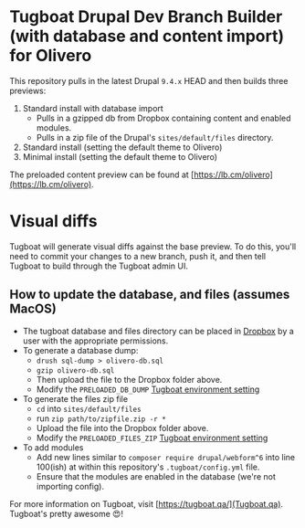 
# Tugboat Drupal Dev Branch Builder (with database and content import) for Olivero

This repository pulls in the latest Drupal `9.4.x` HEAD and then builds three previews:

1. Standard install with database import
   - Pulls  in a gzipped db from Dropbox containing content and enabled modules.
   - Pulls in a zip file of the Drupal's `sites/default/files` directory.
2. Standard install (setting the default theme to Olivero)
3. Minimal install (setting the default theme to Olivero)

The preloaded content preview can be found at [https://lb.cm/olivero](https://lb.cm/olivero).

# Visual diffs

Tugboat will generate visual diffs against the base preview. To do this, you'll need to commit your changes to a new branch, push it, and then tell Tugboat to build through the Tugboat admin UI.

## How to update the database, and files (assumes MacOS)

* The tugboat database and files directory can be placed in [Dropbox](https://www.dropbox.com/work/Lullabot/Front-End%20Development/Olivero/Tugboat%20Files) by a user with the appropriate permissions.
* To generate a database dump:
  * `drush sql-dump > olivero-db.sql`
  * `gzip olivero-db.sql`
  * Then upload the file to the Dropbox folder above.
  * Modify the `PRELOADED_DB_DUMP` [Tugboat environment setting](https://docs.tugboat.qa/setting-up-services/how-to-set-up-services/custom-environment-variables/)
* To generate the files zip file
  * `cd` into `sites/default/files`
  * run `zip path/to/zipfile.zip -r *`
  * Upload the file into the Dropbox folder above.
  * Modify the `PRELOADED_FILES_ZIP` [Tugboat environment setting](https://docs.tugboat.qa/setting-up-services/how-to-set-up-services/custom-environment-variables/)
* To add modules
  * Add new lines similar to `composer require drupal/webform^6` into line 100(ish) at within this repository's `.tugboat/config.yml` file.
  * Ensure that the modules are enabled in the database (we're not importing config).

For more information on Tugboat, visit [https://tugboat.qa/](Tugboat.qa). Tugboat's pretty awesome 😍!
